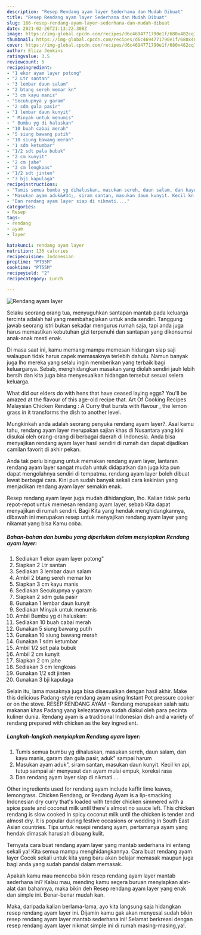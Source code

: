 ```yaml
---
description: "Resep Rendang ayam layer Sederhana dan Mudah Dibuat"
title: "Resep Rendang ayam layer Sederhana dan Mudah Dibuat"
slug: 166-resep-rendang-ayam-layer-sederhana-dan-mudah-dibuat
date: 2021-02-26T21:13:22.308Z
image: https://img-global.cpcdn.com/recipes/d6c4694771790e1f/680x482cq70/rendang-ayam-layer-foto-resep-utama.jpg
thumbnail: https://img-global.cpcdn.com/recipes/d6c4694771790e1f/680x482cq70/rendang-ayam-layer-foto-resep-utama.jpg
cover: https://img-global.cpcdn.com/recipes/d6c4694771790e1f/680x482cq70/rendang-ayam-layer-foto-resep-utama.jpg
author: Eliza Jenkins
ratingvalue: 3.5
reviewcount: 6
recipeingredient:
- "1 ekor ayam layer potong"
- "2 Ltr santan"
- "3 lembar daun salam"
- "2 btang sereh memar kn"
- "3 cm kayu manis"
- "Secukupnya y garam"
- "2 sdm gula pasir"
- "1 lembar daun kunyit"
- " Minyak untuk menumis"
- " Bumbu yg di haluskan"
- "10 buah cabai merah"
- "5 siung bawang putih"
- "10 siung bawang merah"
- "1 sdm ketumbar"
- "1/2 sdt pala bubuk"
- "2 cm kunyit"
- "2 cm jahe"
- "3 cm lengkoas"
- "1/2 sdt jinten"
- "3 bji kapulaga"
recipeinstructions:
- "Tumis semua bumbu yg dihaluskan, masukan sereh, daun salam, dan kayu manis, garam dan gula pasir, aduk&#34; sampai harum"
- "Masukan ayam aduk&#34;, siram santan, masukan daun kunyit. Kecil kn api, tutup sampai air menyusut dan ayam mulai empuk, koreksi rasa"
- "Dan rendang ayam layer siap di nikmati...."
categories:
- Resep
tags:
- rendang
- ayam
- layer

katakunci: rendang ayam layer 
nutrition: 136 calories
recipecuisine: Indonesian
preptime: "PT35M"
cooktime: "PT55M"
recipeyield: "2"
recipecategory: Lunch

---
```



![Rendang ayam layer](https://img-global.cpcdn.com/recipes/d6c4694771790e1f/680x482cq70/rendang-ayam-layer-foto-resep-utama.jpg)

Selaku seorang orang tua, menyuguhkan santapan mantab pada keluarga tercinta adalah hal yang membahagiakan untuk anda sendiri. Tanggung jawab seorang istri bukan sekadar mengurus rumah saja, tapi anda juga harus memastikan kebutuhan gizi terpenuhi dan santapan yang dikonsumsi anak-anak mesti enak.

Di masa  saat ini, kamu memang mampu memesan hidangan siap saji walaupun tidak harus capek memasaknya terlebih dahulu. Namun banyak juga lho mereka yang selalu ingin memberikan yang terbaik bagi keluarganya. Sebab, menghidangkan masakan yang diolah sendiri jauh lebih bersih dan kita juga bisa menyesuaikan hidangan tersebut sesuai selera keluarga. 

What did our elders do with hens that have ceased laying eggs? You&#39;ll be amazed at the flavour of this age-old recipe that. Art Of Cooking Recipes Malaysian Chicken Rendang : A Curry that bursts with flavour , the lemon grass in it transforms the dish to another level.

Mungkinkah anda adalah seorang penyuka rendang ayam layer?. Asal kamu tahu, rendang ayam layer merupakan sajian khas di Nusantara yang kini disukai oleh orang-orang di berbagai daerah di Indonesia. Anda bisa menyajikan rendang ayam layer hasil sendiri di rumah dan dapat dijadikan camilan favorit di akhir pekan.

Anda tak perlu bingung untuk memakan rendang ayam layer, lantaran rendang ayam layer sangat mudah untuk didapatkan dan juga kita pun dapat mengolahnya sendiri di tempatmu. rendang ayam layer boleh dibuat lewat berbagai cara. Kini pun sudah banyak sekali cara kekinian yang menjadikan rendang ayam layer semakin enak.

Resep rendang ayam layer juga mudah dihidangkan, lho. Kalian tidak perlu repot-repot untuk memesan rendang ayam layer, sebab Kita dapat menyajikan di rumah sendiri. Bagi Kita yang hendak menghidangkannya, dibawah ini merupakan resep untuk menyajikan rendang ayam layer yang nikamat yang bisa Kamu coba.

<!--inarticleads1-->

##### Bahan-bahan dan bumbu yang diperlukan dalam menyiapkan Rendang ayam layer:

1. Sediakan 1 ekor ayam layer potong&#34;
1. Siapkan 2 Ltr santan
1. Sediakan 3 lembar daun salam
1. Ambil 2 btang sereh memar kn
1. Siapkan 3 cm kayu manis
1. Sediakan Secukupnya y garam
1. Siapkan 2 sdm gula pasir
1. Gunakan 1 lembar daun kunyit
1. Sediakan  Minyak untuk menumis
1. Ambil  Bumbu yg di haluskan:
1. Sediakan 10 buah cabai merah
1. Gunakan 5 siung bawang putih
1. Gunakan 10 siung bawang merah
1. Gunakan 1 sdm ketumbar
1. Ambil 1/2 sdt pala bubuk
1. Ambil 2 cm kunyit
1. Siapkan 2 cm jahe
1. Sediakan 3 cm lengkoas
1. Gunakan 1/2 sdt jinten
1. Gunakan 3 bji kapulaga


Selain itu, lama masaknya juga bisa disesuaikan dengan hasil akhir. Make this delicious Padang-style rendang ayam using Instant Pot pressure cooker or on the stove. RESEP RENDANG AYAM - Rendang merupakan salah satu makanan khas Padang yang kelezatannya sudah diakui oleh para pecinta kuliner dunia. Rendang ayam is a traditional Indonesian dish and a variety of rendang prepared with chicken as the key ingredient. 

<!--inarticleads2-->

##### Langkah-langkah menyiapkan Rendang ayam layer:

1. Tumis semua bumbu yg dihaluskan, masukan sereh, daun salam, dan kayu manis, garam dan gula pasir, aduk&#34; sampai harum
1. Masukan ayam aduk&#34;, siram santan, masukan daun kunyit. Kecil kn api, tutup sampai air menyusut dan ayam mulai empuk, koreksi rasa
1. Dan rendang ayam layer siap di nikmati....


Other ingredients used for rendang ayam include kaffir lime leaves, lemongrass. Chicken Rendang, or Rendang Ayam is a lip-smacking Indonesian dry curry that&#39;s loaded with tender chicken simmered with a spice paste and coconut milk until there&#39;s almost no sauce left. This chicken rendang is slow cooked in spicy coconut milk until the chicken is tender and almost dry. It is popular during festive occasions or wedding in South East Asian countries. Tips untuk resepi rendang ayam, pertamanya ayam yang hendak dimasak haruslah dibuang kulit. 

Ternyata cara buat rendang ayam layer yang mantab sederhana ini enteng sekali ya! Kita semua mampu menghidangkannya. Cara buat rendang ayam layer Cocok sekali untuk kita yang baru akan belajar memasak maupun juga bagi anda yang sudah pandai dalam memasak.

Apakah kamu mau mencoba bikin resep rendang ayam layer mantab sederhana ini? Kalau mau, mending kamu segera buruan menyiapkan alat-alat dan bahannya, maka bikin deh Resep rendang ayam layer yang enak dan simple ini. Benar-benar mudah kan. 

Maka, daripada kalian berlama-lama, ayo kita langsung saja hidangkan resep rendang ayam layer ini. Dijamin kamu gak akan menyesal sudah bikin resep rendang ayam layer mantab sederhana ini! Selamat berkreasi dengan resep rendang ayam layer nikmat simple ini di rumah masing-masing,ya!.

